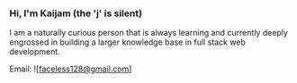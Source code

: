 ### Hi, I'm Kaijam (the 'j' is silent)

I am a naturally curious person that is always learning and currently deeply engrossed in building a larger knowledge base in full stack web development.

Email: ![faceless128@gmail.com]
